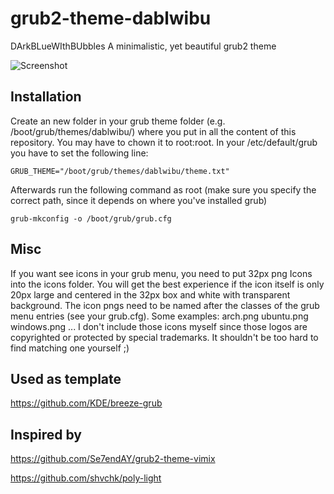 # grub2-theme-dablwibu
DArkBLueWIthBUbbles
A minimalistic, yet beautiful grub2 theme

![Screenshot](https://github.com/Thoma5/grub2-theme-dablwibu/blob/master/screenshot.png?raw=true)
## Installation
Create an new folder in your grub theme folder (e.g. /boot/grub/themes/dablwibu/) where you put in all the content of this repository. You may have to chown it to root:root. 
In your /etc/default/grub you have to set the following line:

    GRUB_THEME="/boot/grub/themes/dablwibu/theme.txt"

Afterwards run the following command as root (make sure you specify the correct path, since it depends on where you've installed grub)

    grub-mkconfig -o /boot/grub/grub.cfg

## Misc
If you want see icons in your grub menu, you need to put 32px png Icons into the icons folder. You will get the best experience if the icon itself is only 20px large and centered in the 32px box and white with transparent background. The icon pngs need to be named after the classes of the grub menu entries (see your grub.cfg). Some examples: arch.png ubuntu.png windows.png ...
I don't include those icons myself since those logos are copyrighted or protected by special trademarks. 
It shouldn't be too hard to find matching one yourself ;)
## Used as template
https://github.com/KDE/breeze-grub
## Inspired by
https://github.com/Se7endAY/grub2-theme-vimix

https://github.com/shvchk/poly-light
